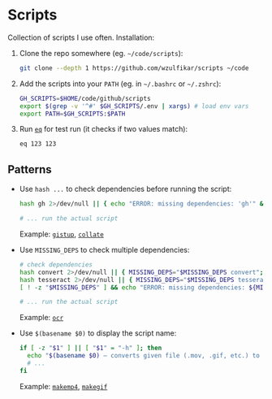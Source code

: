 # Scripts

Collection of scripts I use often. Installation:

1. Clone the repo somewhere (eg. `~/code/scripts`):

   ```sh
   git clone --depth 1 https://github.com/wzulfikar/scripts ~/code
   ```

2. Add the scripts into your `PATH` (eg. in `~/.bashrc` or `~/.zshrc`):

   ```sh
   GH_SCRIPTS=$HOME/code/github/scripts
   export $(grep -v '^#' $GH_SCRIPTS/.env | xargs) # load env vars
   export PATH=$GH_SCRIPTS:$PATH
   ```

3. Run [`eq`](https://github.com/wzulfikar/scripts/blob/main/eq) for test run (it checks if two values match):

   ```sh
   eq 123 123
   ```

## Patterns

- Use `hash ...` to check dependencies before running the script:

  ```sh
  hash gh 2>/dev/null || { echo "ERROR: missing dependencies: 'gh'" && exit 1; } # check dependencies

  # ... run the actual script
  ```

  Example: [`gistup`](https://github.com/wzulfikar/scripts/blob/main/gistup), [`collate`](https://github.com/wzulfikar/scripts/blob/main/collate)

- Use `MISSING_DEPS` to check multiple dependencies:

  ```sh
  # check dependencies
  hash convert 2>/dev/null || { MISSING_DEPS="$MISSING_DEPS convert"; }
  hash tesseract 2>/dev/null || { MISSING_DEPS="$MISSING_DEPS tesseract"; }
  [ ! -z "$MISSING_DEPS" ] && echo "ERROR: missing dependencies: ${MISSING_DEPS}" && exit 1

  # ... run the actual script
  ```

  Example: [`ocr`](https://github.com/wzulfikar/scripts/blob/main/ocr)

- Use `$(basename $0)` to display the script name:

  ```sh
  if [ -z "$1" ] || [ "$1" = "-h" ]; then
    echo "$(basename $0) – converts given file (.mov, .gif, etc.) to .mp4 using ffmpeg."
    # ...
  fi
  ```

  Example: [`makemp4`](https://github.com/wzulfikar/scripts/blob/main/makemp4), [`makegif`](https://github.com/wzulfikar/scripts/blob/main/makegif)
